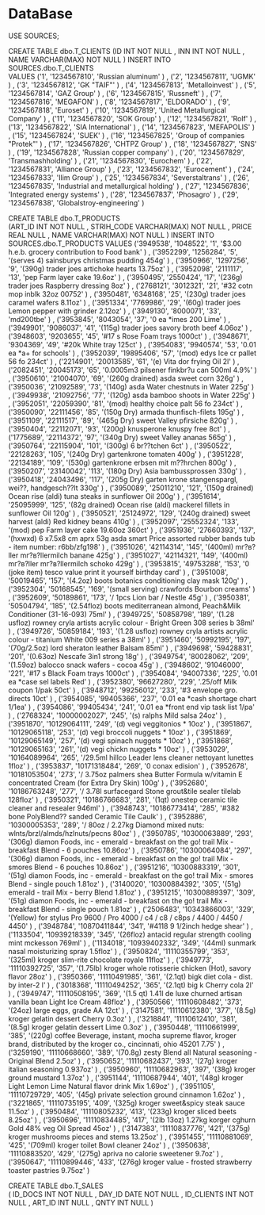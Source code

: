 # DataBase
USE SOURCES;

CREATE TABLE dbo.T_CLIENTS
(ID INT NOT NULL
, INN INT NOT NULL
, NAME VARCHAR(MAX) NOT NULL
)
INSERT INTO SOURCES.dbo.T_CLIENTS	
VALUES ('1',  '1234567810', 'Russian aluminum'				)
, ('2',  '1234567811', 'UGMK'									)
, ('3',  '1234567812', 'GK "TAIF"'								)
, ('4',  '1234567813', 'Metalloinvest'							)
, ('5',  '1234567814', 'GAZ Group'								)
, ('6',  '1234567815', 'Russneft'								)
, ('7',  '1234567816', 'MEGAFON'									)
, ('8',  '1234567817', 'ELDORADO'				)
, ('9',  '1234567818', 'Euroset'								)
, ('10', '1234567819', 'United Metallurgical Company'	)
, ('11', '1234567820', 'SOK Group'							)
, ('12', '1234567821', 'Rolf'									)
, ('13', '1234567822', 'SIA International'							)
, ('14', '1234567823', 'MEFAPOLIS'					)
, ('15', '1234567824', 'SUEK'									)
, ('16', '1234567825', 'Group of companies "Protek"'				)
, ('17', '1234567826', 'CHTPZ Group'								)
, ('18', '1234567827', 'SNS'										)
, ('19', '1234567828', 'Russian copper company'					)
, ('20', '1234567829', 'Transmashholding'							)
, ('21', '1234567830', 'Eurochem'									)
, ('22', '1234567831', 'Alliance Group'							)
, ('23', '1234567832', 'Eurocement'								)
, ('24', '1234567833', 'Ilim Group'							)
, ('25', '1234567834', 'Severstaltrans'							)
, ('26', '1234567835', 'Industrial and metallurgical holding'	)
, ('27', '1234567836', 'Integrated energy systems'		)
, ('28', '1234567837', 'Phosagro'									)
, ('29', '1234567838', 'Globalstroy-engineering'					)


CREATE TABLE dbo.T_PRODUCTS		
(ART_ID INT NOT NULL
, STRIH_CODE VARCHAR(MAX) NOT NULL
, PRICE REAL NULL
, NAME VARCHAR(MAX) NOT NULL
)
INSERT INTO SOURCES.dbo.T_PRODUCTS
VALUES ('3949538',	'1048522',	    '1', 	'$3.00 h.e.b. grocery contribution to Food bank'																						)
, ('3952299',	'1256284',	    '5', 	'(serves 4) sainsburys christmas pudding 454g'																							)
, ('3950966',	'1297256',	    '9', 	'(390g) trader joes artichoke hearts 13.75oz'																							)
, ('3952098',	'2111117',	    '13',	'pep Farm layer cake 19.6oz'																											)
, ('3950495',	'2550424',	    '17',	'(236g) trader joes Raspberry dressing 8oz'																							)
, ('2768121',	'3012321',	    '21',	'#32 cotn mop inblk 32oz 00752'																											)
, ('3950481',	'6348168',	    '25',	'(230g) trader joes caramel wafers 8.11oz'																								)
, ('3951334',	'7769986',	    '29',	'(60g) trader joes Lemon pepper with grinder 2.12oz'																					)
, ('3949130',	'8000071',	    '33',	'md200tbe'																																)
, ('3953845',	'8043054',	    '37',	'0 ea *imes 200 Lime'																													)
, ('3949901',	'9086037',	    '41',	'(115g) trader joes savory broth beef 4.06oz'																							)
, ('3948603',	'9203655',	    '45',	'#17 s Rose Foam trays 1000ct'																											)
, ('3948671',	'9304369',	    '49',	'#20k White tray 125ct'																													)
, ('3954083',	'9940574',	    '53',	'0.01 ea *a+ for schools'																												)
, ('3952039',	'19895406',	    '57',	'(mod) edys Ice cr pallet 56 fo 234ct'																									)
, ('2214901',	'20013585',	    '61',	'(e) Vita dor frying Oil 2l'																											)
, ('2082451',	'20045173',	    '65',	'0.0005m3 pilsener finkbr?u can 500ml 4.9%'																								)
, ('3950610',	'21004070',	    '69',	'(260g drained) asda sweet corn 326g'																									)
, ('3950036',	'21092589',	    '73',	'(140g) asda Water chestnuts in Water 225g'																								)
, ('3949938',	'21092756',	    '77',	'(120g) asda bamboo shoots in Water 225g'																								)
, ('3952051',	'22059390',	    '81',	'(mod) healthy choice palt 56 fo 234ct'																									)
, ('3950090',	'22111456',	    '85',	'(150g Dry) armada thunfisch-filets 195g'																								)
, ('3951109',	'22111517',	    '89',	'(465g Dry) sweet Valley pfirsiche 820g'																								)
, ('3950404',	'22112071',	    '93',	'(200g) knusperone knuspy free 8ct'																										)
, ('1775689',	'22114372',	    '97',	'(340g Dry) sweet Valley ananas 565g'																									)
, ('3950764',	'22115904',	    '101',	'(300g) 6 br??tchen 6ct'																												)
, ('3950522',	'22128263',	    '105',	'(240g Dry) gartenkrone tomaten 400g'																									)
, ('3951228',	'22134189',	    '109',	'(530g) gartenkrone erbsen mit m??hrchen 800g'																							)
, ('3950207',	'23140042',	    '113',	'(180g Dry) Asia bambussprossen 330g'																									)
, ('3950418',	'24043496',	    '117',	'(205g Dry) garten krone stangenspargl, wei??, handgesch??lt 330g'																		)
, ('3950089',	'25011210',	    '121',	'(150g drained) Ocean rise (aldi) tuna steaks in sunflower Oil 200g'																	)
, ('3951614',	'25095999',	    '125',	'(82g drained) Ocean rise (aldi) mackerel fillets in sunflower Oil 120g'																)
, ('3950521',	'25124972',	    '129',	'(240g drained) sweet harvest (aldi) Red kidney beans 410g'																				)
, ('3952097',	'25552324',	    '133',	'(mod) pep Farm layer cake 19.60oz 360ct'																								)
, ('3951936',	'27660393',	    '137',	'(hxwxd) 6 x7.5x8 cm aprx 53g asda smart Price assorted rubber bands tub - item number: r6bb/zfg198'									)
, ('3951026',	'42114314',	    '145',	'(400ml) mг?в?ller mг?в?llermilch banane 425g'																							)
, ('3951027',	'42114321',	    '149',	'(400ml) mг?в?ller mг?в?llermilch schoko 429g'																							)
, ('3953815',	'49753288',	    '153',	'0 (joke item) tesco value print it yourself birthday card'																				)
, ('3951008',	'50019465',	    '157',	'(4.2oz) boots botanics conditioning clay mask 120g'																					)
, ('3952304',	'50168545',	    '169',	'(small serving) crawfords Bourbon creams'																								)
, ('3952609',	'50189861',	    '173',	'/ 1pcs Lion bar / Nestle 45g'																											)
, ('3950381',	'50504794',	    '185',	'(2.54floz) boots mediterranean almond, Peach&Milk Conditioner (31-16-093) 75ml'														)
, ('3949725',	'50858798',	    '189',	'(1.28 usfloz) rowney cryla artists acrylic colour - Bright Green 308 series b 38ml'													)
, ('3949726',	'50859184',	    '193',	'(1.28 usfloz) rowney cryla artists acrylic colour - titanium White 009 series a 38ml'													)
, ('3951460',	'50992195',	    '197',	'(70g/2.5oz) lord sheraton leather Balsam 85ml'																							)
, ('3949698',	'59428831',	    '201',	'(0.63oz) Nescafe 3in1 strong 18g'																										)
, ('3949754',	'80028062',	    '209',	'(1.59oz) balocco snack wafers - cocoa 45g'																								)
, ('3948602',	'91046000',	    '221',	'#17 s Black Foam trays 1000ct'																											)
, ('3954084',	'94007336',	    '225',	'0.01 ea *case sel labels Red'																											)
, ('3952380',	'96627280',	    '229',	'.25/off Milk coupon 1/pak 50ct'																										)
, ('3948712',	'99256012',	    '233',	'#3 envelope gro. directs 10ct'																											)
, ('3954085',	'99405366',	    '237',	'0.01 ea *cash shortage chart 1/1ea'																									)
, ('3954086',	'99405434',	    '241',	'0.01 ea *front end vip task list 1/pa'																									)
, ('2768324',	'10000002027',	'245',	'(s) ralphs Mild salsa 24oz'																											)
, ('3951870',	'10129064111',	'249',	'(d) vegi veggitonios * 10oz'																											)
, ('3951867',	'10129065118',	'253',	'(d) vegi broccoli nuggets * 10oz'																										)
, ('3951869',	'10129065149',	'257',	'(d) vegi spinach nuggets * 10oz'																										)
, ('3951868',	'10129065163',	'261',	'(d) vegi chickn nuggets * 10oz'																										)
, ('3953029',	'10164089964',	'265',	'/29.5ml hillco Leader lens cleaner nettoyant lunettes 1floz'																			)
, ('3953837',	'10171318484',	'269',	'0 conax edision'																														)
, ('3952678',	'10181053504',	'273',	'/ 3.75oz palmers shea Butter Formula w/vitamin E concentrated Cream (for Extra Dry Skin) 100g'										)
, ('3952680',	'10186763248',	'277',	'/ 3.78l surfacegard Stone grout&tile sealer tilelab 128floz'																			)
, ('3950321',	'10186766683',	'281',	'(1qt) onestep ceramic tile cleaner and resealer 946ml'																					)
, ('3948743',	'10186773414',	'285',	'#382 bone PolyBlend?? sanded Ceramic Tile Caulk'																						)
, ('3952886',	'10300005353',	'289',	'/ 80oz / 2.27kg Diamond mixed nuts: wlnts/brzl/almds/hzlnuts/pecns 80oz'																)
, ('3950785',	'10300063889',	'293',	'(306g) diamon Foods, inc - emerald - breakfast on the go! trail Mix - breakfast Blend - 6 pouches 10.86oz'								)
, ('3950786',	'10300064084',	'297',	'(306g) diamon Foods, inc - emerald - breakfast on the go! trail Mix - smores Blend - 6 pouches 10.86oz'								)
, ('3951216',	'10300883319',	'301',	'(51g) diamon Foods, inc - emerald - breakfast on the go! trail Mix - smores Blend - single pouch 1.81oz'								)
, ('3140020',	'10300884392',	'305',	'(51g) emerald - trail Mix - berry Blend 1.81oz'																						)
, ('3951215',	'10300889397',	'309',	'(51g) diamon Foods, inc - emerald - breakfast on the go! trail Mix - breakfast Blend - single pouch 1.81oz'							)
, ('2506483',	'10343866003',	'329',	'(Yellow) for stylus Pro 9600 / Pro 4000 / c4 / c8 / c8ps / 4400 / 4450 / 4450'															)
, ('3948784',	'10870411844',	'341',	'#4118 9 1/2inch hedge shear'																											)
, ('1133504',	'10939218339',	'345',	'(26floz) antacid regular strength cooling mint mckesson 769ml'																			)
, ('1134018',	'10939402332',	'349',	'(44ml) sunmark nasal moisturizing spray 1.5floz'																						)
, ('3950824',	'11110355799',	'353',	'(325ml) kroger slim-rite chocolate royale 11floz'																						)
, ('3949773',	'11110392725',	'357',	'(1.75lb) kroger whole rotisserie chicken (Hot), savory flavor 28oz'																	)
, ('3950366',	'11110491985',	'361',	'(2.1qt) bigk diet cola - dist. by inter-2 l'																							)
, ('3018368',	'11110494252',	'365',	'(2.1qt) big k Cherry cola 2l'																											)
, ('3949747',	'11110508195',	'369',	'(1.5 qt) 1.41l de luxe churned artisan vanilla bean Light Ice Cream 48floz'															)
, ('3950566',	'11110608482',	'373',	'(24oz) large eggs, grade AA 12ct'																										)
, ('3147581',	'11110612380',	'377',	'(8.5g) kroger gelatin dessert Cherry 0.3oz'																							)
, ('3218841',	'11110612410',	'381',	'(8.5g) kroger gelatin dessert Lime 0.3oz'																								)
, ('3950448',	'11110661999',	'385',	'(220g) coffee Beverage, instant, mocha supreme flavor, kroger brand, distributed by the kroger co., cincinnati, ohio 45201 7.75'		)
, ('3259190',	'11110668660',	'389',	'(70.8g) zesty Blend all Natural seasoning - Original Blend 2.5oz'																		)
, ('3950652',	'11110682437',	'393',	'(27g) kroger italian seasoning 0.937oz'																								)
, ('3950960',	'11110682963',	'397',	'(38g) kroger ground mustard 1.37oz'																									)
, ('3951144',	'11110687944',	'401',	'(48g) kroger Light Lemon Lime Natural flavor drink Mix 1.69oz'																			)
, ('3951105',	'11110729729',	'405',	'(45g) private selection ground cinnamon 1.62oz'																						)
, ('3221865',	'11110735195',	'409',	'(325g) kroger sweet&spicy steak sauce 11.5oz'																							)
, ('3950484',	'11110805232',	'413',	'(233g) kroger sliced beets 8.25oz'																										)
, ('3950696',	'11110834485',	'417',	'(2lb 13oz) 1.27kg korger cghurn Gold 48% veg Oil Spread 45oz'																			)
, ('3147383',	'11110837776',	'421',	'(375g) kroger mushrooms pieces and stems 13.25oz'																						)
, ('3951455',	'11110881069',	'425',	'(709ml) kroger toilet Bowl cleaner 24oz'																								)
, ('3950638',	'11110883520',	'429',	'(275g) apriva no calorie sweetener 9.7oz'																								)
, ('3950647',	'11110899446',	'433',	'(276g) kroger value - frosted strawberry toaster pastries 9.75oz'																		)



CREATE TABLE dbo.T_SALES	
( ID_DOCS INT NOT NULL 
, DAY_ID DATE NOT NULL
, ID_CLIENTS INT NOT NULL
, ART_ID INT NULL
, QNTY INT NULL
)

